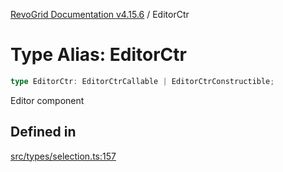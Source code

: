[RevoGrid Documentation v4.15.6](README.md) / EditorCtr

# Type Alias: EditorCtr

```ts
type EditorCtr: EditorCtrCallable | EditorCtrConstructible;
```

Editor component

## Defined in

[src/types/selection.ts:157](https://github.com/revolist/revogrid/blob/8ab186c1ae2faee97d25784acff6dbf4187524f8/src/types/selection.ts#L157)
